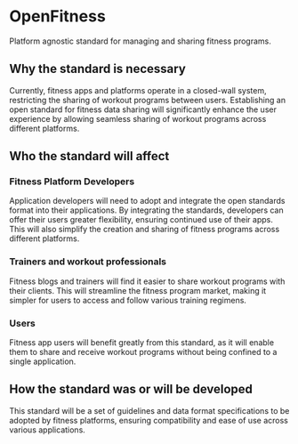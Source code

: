 # OpenFitness
Platform agnostic standard for managing and sharing fitness programs.


## Why the standard is necessary
Currently, fitness apps and platforms operate in a closed-wall system, restricting the sharing of workout programs between users. Establishing an open standard for fitness data sharing will significantly enhance the user experience by allowing seamless sharing of workout programs across different platforms.


## Who the standard will affect

### Fitness Platform Developers
Application developers will need to adopt and integrate the open standards format into their applications. By integrating the standards, developers can offer their users greater flexibility, ensuring continued use of their apps. This will also simplify the creation and sharing of fitness programs across different platforms.

### Trainers and workout professionals
Fitness blogs and trainers will find it easier to share workout programs with their clients. This will streamline the fitness program market, making it simpler for users to access and follow various training regimens.

### Users
Fitness app users will benefit greatly from this standard, as it will enable them to share and receive workout programs without being confined to a single application.

## How the standard was or will be developed
This standard will be a set of guidelines and data format specifications to be adopted by fitness platforms, ensuring compatibility and ease of use across various applications. 
